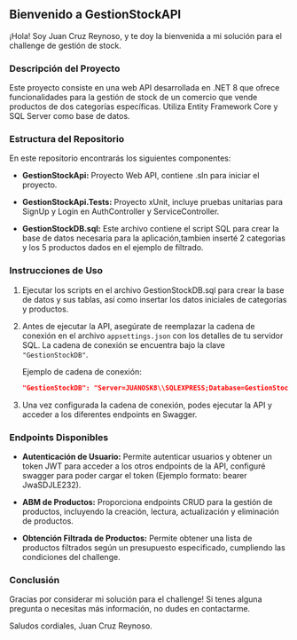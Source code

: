 ## Bienvenido a GestionStockAPI

¡Hola! Soy Juan Cruz Reynoso, y te doy la bienvenida a mi solución para el challenge de gestión de stock.

### Descripción del Proyecto

Este proyecto consiste en una web API desarrollada en .NET 8 que ofrece funcionalidades para la gestión de stock de un comercio que vende productos de dos categorías específicas. Utiliza Entity Framework Core y SQL Server como base de datos.

### Estructura del Repositorio

En este repositorio encontrarás los siguientes componentes:

- **GestionStockApi:** Proyecto Web API, contiene .sln para iniciar el proyecto.
  
- **GestionStockApi.Tests:** Proyecto xUnit, incluye pruebas unitarias para SignUp y Login en AuthController y ServiceController.

- **GestionStockDB.sql:** Este archivo contiene el script SQL para crear la base de datos necesaria para la aplicación,tambien inserté 2 categorias y los 5 productos dados en el ejemplo de filtrado.

### Instrucciones de Uso

1. Ejecutar los scripts en el archivo GestionStockDB.sql para crear la base de datos y sus tablas, así como insertar los datos iniciales de categorías y productos.

2. Antes de ejecutar la API, asegúrate de reemplazar la cadena de conexión en el archivo `appsettings.json` con los detalles de tu servidor SQL. La cadena de conexión se encuentra bajo la clave `"GestionStockDB"`.
   
   Ejemplo de cadena de conexión:
   ```json
   "GestionStockDB": "Server=JUANOSK8\\SQLEXPRESS;Database=GestionStockDB;Trusted_Connection=True;Integrated Security=True;TrustServerCertificate=True;"
   ```

3. Una vez configurada la cadena de conexión, podes ejecutar la API y acceder a los diferentes endpoints en Swagger.

### Endpoints Disponibles

- **Autenticación de Usuario:** Permite autenticar usuarios y obtener un token JWT para acceder a los otros endpoints de la API, configuré swagger para poder cargar el token (Ejemplo formato: bearer JwaSDJLE232).
  
- **ABM de Productos:** Proporciona endpoints CRUD para la gestión de productos, incluyendo la creación, lectura, actualización y eliminación de productos.

- **Obtención Filtrada de Productos:** Permite obtener una lista de productos filtrados según un presupuesto especificado, cumpliendo las condiciones del challenge.

### Conclusión

Gracias por considerar mi solución para el challenge! Si tenes alguna pregunta o necesitas más información, no dudes en contactarme.

Saludos cordiales, Juan Cruz Reynoso.